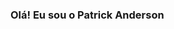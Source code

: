 ### Olá! Eu sou o Patrick Anderson

<!--
**PatrickAgs/Patrickags** is a ✨ _special_ ✨ repository because its `README.md` (this file) appears on your GitHub profile.

Here are some ideas to get you started:


- 🌱 Estudando JavaScript e React
- 💬 Iniciante na area
- 📫 Contate-me no email : Patrickags@outlook.com
- 😄 Pronomes: ele/dele

